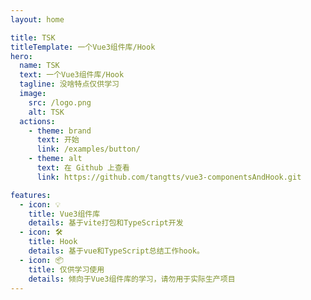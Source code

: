 ```yaml
---
layout: home

title: TSK
titleTemplate: 一个Vue3组件库/Hook
hero:
  name: TSK
  text: 一个Vue3组件库/Hook
  tagline: 没啥特点仅供学习
  image:
    src: /logo.png
    alt: TSK
  actions:
    - theme: brand
      text: 开始
      link: /examples/button/
    - theme: alt
      text: 在 Github 上查看
      link: https://github.com/tangtts/vue3-componentsAndHook.git

features:
  - icon: 💡
    title: Vue3组件库
    details: 基于vite打包和TypeScript开发
  - icon: 🛠️
    title: Hook
    details: 基于vue和TypeScript总结工作hook。
  - icon: 📦
    title: 仅供学习使用
    details: 倾向于Vue3组件库的学习，请勿用于实际生产项目
---
```

